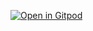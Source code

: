 [![Open in Gitpod](https://gitpod.io/button/open-in-gitpod.svg)](https://gitpod.io/#https://github.com/seyoon20087/seyoon20087.github.io)